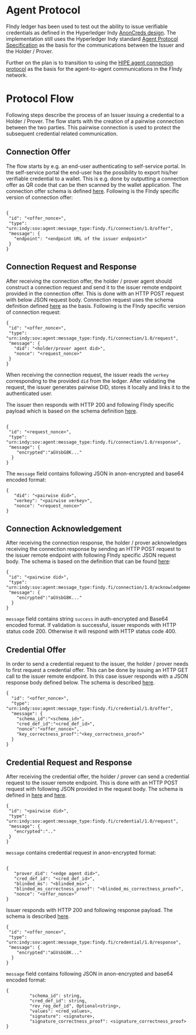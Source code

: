 # Agent Protocol

FIndy ledger has been used to test out the ability to issue verifiable credentials as defined in the Hyperledger Indy [AnonCreds design](https://github.com/hyperledger/indy-sdk/tree/master/docs/design/002-anoncreds). The implementation still uses the Hyperledger Indy standard [Agent Protocol Specification](https://hyperledger-indy.readthedocs.io/projects/agent/en/latest/README.html#messaging-protocol) as the basis for the communications between the Issuer and the Holder / Prover.

Further on the plan is to transition to using the [HIPE agent connection protocol](https://github.com/hyperledger/indy-hipe/tree/master/text/0031-connection-protocol) as the basis for the agent-to-agent communications in the FIndy network.

# Protocol Flow

Following steps describe the process of an Issuer issuing a credential to a Holder / Prover. The flow starts with the creation of a pairwise connection between the two parties. This pairwise connection is used to protect the subsequent credential related communication.

## Connection Offer

The flow starts by e.g. an end-user authenticating to self-service portal. In the self-service portal the end-user has the possibility to export his/her verifiable credential to a wallet. This is e.g. done by outputting a connection offer as QR code that can be then scanned by the wallet application. The connection offer schema is defined [here](https://hyperledger-indy.readthedocs.io/projects/agent/en/latest/README.html#connection-offer). Following is the FIndy specific version of connection offer:

```

{
 "id": "<offer_nonce>",
 "type": "urn:indy:sov:agent:message_type:findy.fi/connection/1.0/offer",
 "message": {
   "endpoint": "<endpoint URL of the issuer endpoint>"
 }
}
```

## Connection Request and Response

After receiving the connection offer, the holder / prover agent should construct a connection request and send it to the issuer remote endpoint provided in the connection offer. This is done with an HTTP POST request with below JSON request body. Connection request uses the schema definition defined [here](https://hyperledger-indy.readthedocs.io/projects/agent/en/latest/README.html#connection-request) as the basis. Following is the FIndy specific version of connection request:

```
{
 "id": "<offer_nonce>",
 "type": "urn:indy:sov:agent:message_type:findy.fi/connection/1.0/request",
 "message": {
   "did": "<holder/prover agent did>",
   "nonce": "<request_nonce>"
 }
}
```

When receiving the connection request, the issuer reads the `verkey` corresponding to the provided `did` from the ledger. After validating the request, the issuer generates pairwise DID, stores it locally and links it to the authenticated user.

The issuer then responds with HTTP 200 and following FIndy specific payload which is based on the schema definition [here](https://hyperledger-indy.readthedocs.io/projects/agent/en/latest/README.html#connection-response:).

```

{
 "id": "<request_nonce>",
 "type": "urn:indy:sov:agent:message_type:findy.fi/connection/1.0/response",
 "message": {
    "encrypted":"aGVsbG8K..."
  }
}
```

The `message` field contains following JSON in anon-encrypted and base64 encoded format:

```
{
   "did": "<pairwise did>",
   "verkey": "<pairwise verkey>",
   "nonce": "<request_nonce>"
}
```

## Connection Acknowledgement

After receiving the connection response, the holder / prover acknowledges receiving the connection response by sending an HTTP POST request to the issuer remote endpoint with following FIndy specific JSON request body. The schema is based on the definition that can be found [here](https://hyperledger-indy.readthedocs.io/projects/agent/en/latest/README.html#connection-acknowledgement):

```
{
 "id": "<pairwise did>",
 "type": "urn:indy:sov:agent:message_type:findy.fi/connection/1.0/acknowledgement",
 "message": {
    "encrypted":"aGVsbG8K..."
  }
}
```

`message` field contains string `success` in auth-encrypted and Base64 encoded format. If validation is successful, issuer responds with HTTP status code 200. Otherwise it will respond with HTTP status code 400.

## Credential Offer

In order to send a credential request to the issuer, the holder / prover needs to first request a credential offer. This can be done by issuing an HTTP GET call to the issuer remote endpoint. In this case issuer responds with a JSON response body defined below. The schema is described [here](https://hyperledger-indy.readthedocs.io/projects/sdk/en/latest/docs/design/002-anoncreds/README.html).

```
{
  "id": "<offer_nonce>",
  "type": "urn:indy:sov:agent:message_type:findy.fi/credential/1.0/offer",
  "message": {
    "schema_id":"<schema_id>",
    "cred_def_id":"<cred_def_id>",
    "nonce":"<offer_nonce>",
    "key_correctness_proof":"<key_correctness_proof>"
  }
}
```

## Credential Request and Response

After receiving the credential offer, the holder / prover can send a credential request to the issuer remote endpoint. This is done with an HTTP POST request with following JSON provided in the request body. The schema is defined in [here](https://hyperledger-indy.readthedocs.io/projects/agent/en/latest/README.html#credential-request) and [here](https://hyperledger-indy.readthedocs.io/projects/sdk/en/latest/docs/design/002-anoncreds/README.html).

```
{
 "id": "<pairwise did>",
 "type": "urn:indy:sov:agent:message_type:findy.fi/credential/1.0/request",
 "message": {
   "encrypted":".."
 }
}
```

`message` contains credential request in anon-encrypted format:

```

{
   "prover_did": "<edge agent did>",
   "cred_def_id": "<cred_def_id>",
   "blinded_ms": "<blinded_ms>",
   "blinded_ms_correctness_proof": "<blinded_ms_correctness_proof>",
   "nonce": "<offer_nonce>"
}
```

Issuer responds with HTTP 200 and following response payload. The schema is described [here](https://hyperledger-indy.readthedocs.io/projects/agent/en/latest/README.html#credential).

```
{
 "id": "<offer_nonce>",
 "type": "urn:indy:sov:agent:message_type:findy.fi/credential/1.0/response",
 "message": {
    "encrypted":"aGVsbG8K..."
  }
}
```

`message` field contains following JSON in anon-encrypted and base64 encoded format:

```
{
         "schema_id": string,
         "cred_def_id": string,
         "rev_reg_def_id", Optional<string>,
         "values": <cred_values>,
         "signature": <signature>,
         "signature_correctness_proof": <signature_correctness_proof>
}
```
